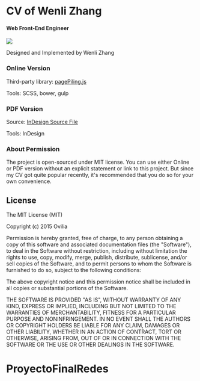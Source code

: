 # CV of Wenli Zhang

#### Web Front-End Engineer

![](https://raw.githubusercontent.com/Ovilia/cv/gh-pages/img/cv.png)

Designed and Implemented by Wenli Zhang

### Online Version

Third-party library: [pagePiling.js](https://github.com/alvarotrigo/pagePiling.js)

Tools: SCSS, bower, gulp

### PDF Version

Source: [InDesign Source File](https://raw.githubusercontent.com/Ovilia/cv/gh-pages/res/cv.indd)

Tools: InDesign

### About Permission

The project is open-sourced under MIT license. You can use either Online or PDF version without an explicit statement or link to this project. But since my CV got quite popular recently, it's recommended that you do so for your own convenience.



## License

The MIT License (MIT)

Copyright (c) 2015 Ovilia

Permission is hereby granted, free of charge, to any person obtaining a copy
of this software and associated documentation files (the "Software"), to deal
in the Software without restriction, including without limitation the rights
to use, copy, modify, merge, publish, distribute, sublicense, and/or sell
copies of the Software, and to permit persons to whom the Software is
furnished to do so, subject to the following conditions:

The above copyright notice and this permission notice shall be included in
all copies or substantial portions of the Software.

THE SOFTWARE IS PROVIDED "AS IS", WITHOUT WARRANTY OF ANY KIND, EXPRESS OR
IMPLIED, INCLUDING BUT NOT LIMITED TO THE WARRANTIES OF MERCHANTABILITY,
FITNESS FOR A PARTICULAR PURPOSE AND NONINFRINGEMENT. IN NO EVENT SHALL THE
AUTHORS OR COPYRIGHT HOLDERS BE LIABLE FOR ANY CLAIM, DAMAGES OR OTHER
LIABILITY, WHETHER IN AN ACTION OF CONTRACT, TORT OR OTHERWISE, ARISING FROM,
OUT OF OR IN CONNECTION WITH THE SOFTWARE OR THE USE OR OTHER DEALINGS IN
THE SOFTWARE.
# ProyectoFinalRedes
